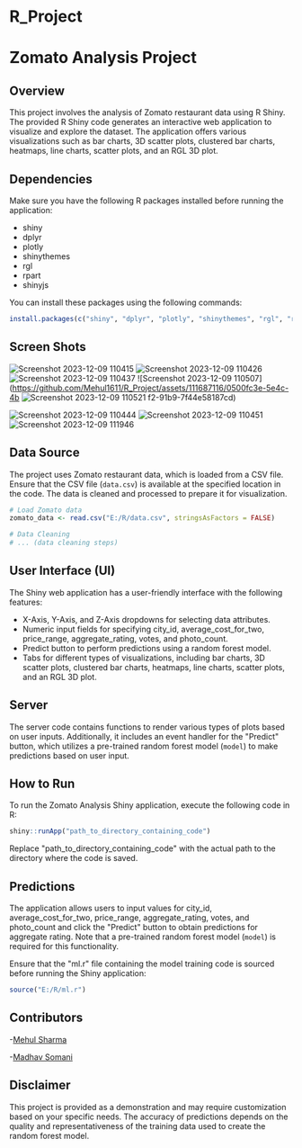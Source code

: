 # R_Project
# Zomato Analysis Project

## Overview

This project involves the analysis of Zomato restaurant data using R Shiny. The provided R Shiny code generates an interactive web application to visualize and explore the dataset. The application offers various visualizations such as bar charts, 3D scatter plots, clustered bar charts, heatmaps, line charts, scatter plots, and an RGL 3D plot.

## Dependencies

Make sure you have the following R packages installed before running the application:

- shiny
- dplyr
- plotly
- shinythemes
- rgl
- rpart
- shinyjs

You can install these packages using the following commands:

```R
install.packages(c("shiny", "dplyr", "plotly", "shinythemes", "rgl", "rpart", "shinyjs"))
```
## Screen Shots
![Screenshot 2023-12-09 110415](https://github.com/Mehul1611/R_Project/assets/111687116/42ec1f63-2000-4d81-af3d-c3e77ca08433)
![Screenshot 2023-12-09 110426](https://github.com/Mehul1611/R_Project/assets/111687116/a4d2c567-4462-4707-9e4a-9375cc84dbb1)
![Screenshot 2023-12-09 110437](https://github.com/Mehul1611/R_Project/assets/111687116/686c6711-eba5-49c6-9c2e-ee1330930d64)
![Screenshot 2023-12-09 110507](https://github.com/Mehul1611/R_Project/assets/111687116/0500fc3e-5e4c-4b
![Screenshot 2023-12-09 110521](https://github.com/Mehul1611/R_Project/assets/111687116/cd909390-8cd5-47b8-a488-4c071e6e751b)
f2-91b9-7f44e58187cd)

![Screenshot 2023-12-09 110444](https://github.com/Mehul1611/R_Project/assets/111687116/cc78f2be-8d7a-4dfe-b4c2-02292364789e)
![Screenshot 2023-12-09 110451](https://github.com/Mehul1611/R_Project/assets/111687116/a00c9e7f-14a6-4880-90a8-7618ddd2504a)
![Screenshot 2023-12-09 111946](https://github.com/Mehul1611/R_Project/assets/111687116/b9aaa7a9-778f-4ce4-910a-02130775cd43)




## Data Source

The project uses Zomato restaurant data, which is loaded from a CSV file. Ensure that the CSV file (`data.csv`) is available at the specified location in the code. The data is cleaned and processed to prepare it for visualization.

```R
# Load Zomato data
zomato_data <- read.csv("E:/R/data.csv", stringsAsFactors = FALSE)

# Data Cleaning
# ... (data cleaning steps)
```

## User Interface (UI)

The Shiny web application has a user-friendly interface with the following features:

- X-Axis, Y-Axis, and Z-Axis dropdowns for selecting data attributes.
- Numeric input fields for specifying city_id, average_cost_for_two, price_range, aggregate_rating, votes, and photo_count.
- Predict button to perform predictions using a random forest model.
- Tabs for different types of visualizations, including bar charts, 3D scatter plots, clustered bar charts, heatmaps, line charts, scatter plots, and an RGL 3D plot.

## Server

The server code contains functions to render various types of plots based on user inputs. Additionally, it includes an event handler for the "Predict" button, which utilizes a pre-trained random forest model (`model`) to make predictions based on user input.

## How to Run

To run the Zomato Analysis Shiny application, execute the following code in R:

```R
shiny::runApp("path_to_directory_containing_code")
```

Replace "path_to_directory_containing_code" with the actual path to the directory where the code is saved.

## Predictions

The application allows users to input values for city_id, average_cost_for_two, price_range, aggregate_rating, votes, and photo_count and click the "Predict" button to obtain predictions for aggregate rating. Note that a pre-trained random forest model (`model`) is required for this functionality.

Ensure that the "ml.r" file containing the model training code is sourced before running the Shiny application:

```R
source("E:/R/ml.r")
```

## Contributors
-[Mehul Sharma](https://github.com/Mehul1611)

-[Madhav Somani](https://github.com/Somanimadhav)

## Disclaimer

This project is provided as a demonstration and may require customization based on your specific needs. The accuracy of predictions depends on the quality and representativeness of the training data used to create the random forest model.
